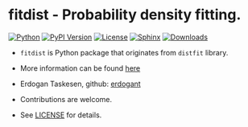 # fitdist - Probability density fitting.

[![Python](https://img.shields.io/pypi/pyversions/fitdist)](https://img.shields.io/pypi/pyversions/fitdist)
[![PyPI Version](https://img.shields.io/pypi/v/fitdist)](https://pypi.org/project/fitdist/)
[![License](https://img.shields.io/badge/license-MIT-green.svg)](https://github.com/erdogant/fitdist/blob/master/LICENSE)
[![Sphinx](https://img.shields.io/badge/Sphinx-Docs-blue)](https://erdogant.github.io/distfit/)
[![Downloads](https://pepy.tech/badge/fitdist/week)](https://pepy.tech/project/fitdist/week)

* ``fitdist`` is Python package that originates from ``distfit`` library.
* More information can be found [here](https://github.com/erdogant/distfit)

* Erdogan Taskesen, github: [erdogant](https://github.com/erdogant)
* Contributions are welcome.
* See [LICENSE](LICENSE) for details.
